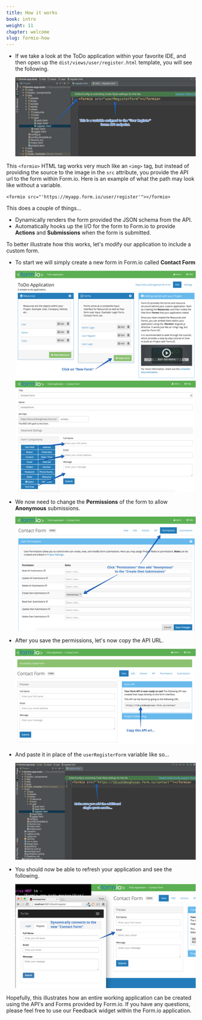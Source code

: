 ```yaml
---
title: How it works
book: intro
weight: 11
chapter: welcome
slug: formio-how
---
```

  - If we take a look at the ToDo application within your favorite IDE, and then open up the ```dist/views/user/register.html``` template, you will see the following.

    ![](/assets/img/intro/formio-app-edit.png)

This ```<formio>``` HTML tag works very much like an ```<img>``` tag, but instead of providing the source to the image in the ```src``` attribute, you provide the API url to the form within Form.io. Here is an example of what the path may look like without a variable.

    <formio src="'https://myapp.form.io/user/register'"></formio>

This does a couple of things...

  - Dynamically renders the form provided the JSON schema from the API.
  - Automatically hooks up the I/O for the form to Form.io to provide **Actions** and **Submissions** when the form is submitted.

To better illustrate how this works, let's modify our application to include a custom form.

  - To start we will simply create a new form in Form.io called **Contact Form**

    ![](/assets/img/intro/formio-new-form.png)
    ![](/assets/img/intro/formio-contact-form.png)

  - We now need to change the **Permissions** of the form to allow **Anonymous** submissions.

    ![](/assets/img/intro/contact-perms.png)

  - After you save the permissions, let's now copy the API URL.

    ![](/assets/img/intro/formio-copy-url.png)

  - And paste it in place of the ```userRegisterForm``` variable like so...

    ![](/assets/img/intro/formio-embed-contact.png)

  - You should now be able to refresh your application and see the following.

    ![](/assets/img/intro/embed-contact.png)

Hopefully, this illustrates how an entire working application can be created using the API's and Forms provided by Form.io. If you have any questions, please feel free to use our Feedback widget within the Form.io application.